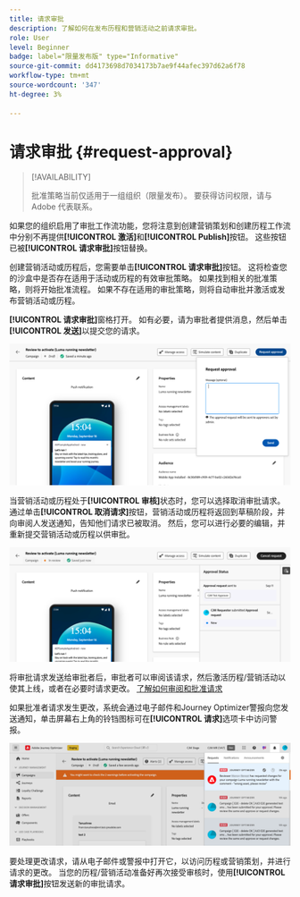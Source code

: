 ```yaml
---
title: 请求审批
description: 了解如何在发布历程和营销活动之前请求审批。
role: User
level: Beginner
badge: label="限量发布版" type="Informative"
source-git-commit: dd4173698d7034173b7ae9f44afec397d62a6f78
workflow-type: tm+mt
source-wordcount: '347'
ht-degree: 3%

---
```



# 请求审批 {#request-approval}

>[!AVAILABILITY]
>
> 批准策略当前仅适用于一组组织（限量发布）。 要获得访问权限，请与 Adobe 代表联系。

如果您的组织启用了审批工作流功能，您将注意到创建营销策划和创建历程工作流中分别不再提供&#x200B;**[!UICONTROL 激活]**&#x200B;和&#x200B;**[!UICONTROL Publish]**&#x200B;按钮。 这些按钮已被&#x200B;**[!UICONTROL 请求审批]**&#x200B;按钮替换。

创建营销活动或历程后，您需要单击&#x200B;**[!UICONTROL 请求审批]**&#x200B;按钮。 这将检查您的沙盒中是否存在适用于活动或历程的有效审批策略。 如果找到相关的批准策略，则将开始批准流程。 如果不存在适用的审批策略，则将自动审批并激活或发布营销活动或历程。

**[!UICONTROL 请求审批]**&#x200B;窗格打开。 如有必要，请为审批者提供消息，然后单击&#x200B;**[!UICONTROL 发送]**&#x200B;以提交您的请求。

![](assets/approval-request.png)

当营销活动或历程处于&#x200B;**[!UICONTROL 审核]**&#x200B;状态时，您可以选择取消审批请求。 通过单击&#x200B;**[!UICONTROL 取消请求]**&#x200B;按钮，营销活动或历程将返回到草稿阶段，并向审阅人发送通知，告知他们请求已被取消。 然后，您可以进行必要的编辑，并重新提交营销活动或历程以供审批。

![](assets/approval-cancel.png)

将审批请求发送给审批者后，审批者可以审阅该请求，然后激活历程/营销活动以使其上线，或者在必要时请求更改。 [了解如何审阅和批准请求](review-approve-request.md)

如果批准者请求发生更改，系统会通过电子邮件和Journey Optimizer警报向您发送通知，单击屏幕右上角的铃铛图标可在&#x200B;**[!UICONTROL 请求]**&#x200B;选项卡中访问警报。

![](assets/changes-requested.png)

要处理更改请求，请从电子邮件或警报中打开它，以访问历程或营销策划，并进行请求的更改。 当您的历程/营销活动准备好再次接受审核时，使用&#x200B;**[!UICONTROL 请求审批]**&#x200B;按钮发送新的审批请求。
